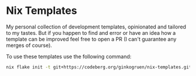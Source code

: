 # Nix Templates

My personal collection of development templates, opinionated and tailored to my
tastes. But if you happen to find and error or have an idea how a template can
be improved feel free to open a PR (I can't guarantee any merges of course).

To use these templates use the following command:

```sh
nix flake init -t git+https://codeberg.org/ginkogruen/nix-templates.git#gleam
```

